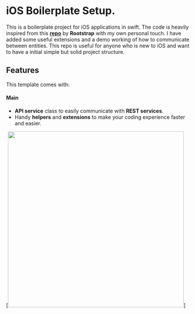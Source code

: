 # iOS Boilerplate Setup.
This is a boilerplate project for iOS applications in swift. The code is heavily inspired from this [**repo**](https://github.com/rootstrap/ios-base) by **Rootstrap**
with my own personal touch. I have added some useful extensions and a demo working of how to communicate between entities. This repo is useful for anyone who is 
new to iOS and want to have a initial simple but solid project structure.

## Features
This template comes with:
#### Main
- **API service** class to easily communicate with **REST services**.
- Handy **helpers** and **extensions** to make your coding experience faster and easier.


[<img src="https://user-images.githubusercontent.com/23339184/72664071-c9ab4d00-3a21-11ea-8a06-e34a1f442b88.png" width="480"/>]